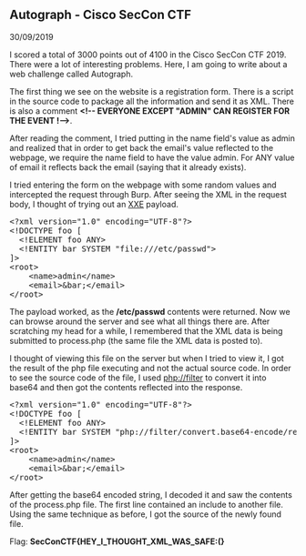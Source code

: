 <h2>Autograph - Cisco SecCon CTF</h2>
<p>30/09/2019</p>

<p>
I scored a total of 3000 points out of 4100 in the Cisco SecCon CTF 2019.
There were a lot of interesting problems. Here, I am going to write about
a web challenge called Autograph.
</p>

<p>
The first thing we see on the website is a registration form. There is a
script in the source code to package all the information and send it as
XML. There is also a comment <b>&lt;!-- EVERYONE EXCEPT "ADMIN" CAN REGISTER FOR THE EVENT  !--&gt;</b>.
</p>

<p>
After reading the comment, I tried putting in the name field's value as
admin and realized that in order to get back the email's value reflected to
the webpage, we require the name field to have the value admin. For ANY
value of email it reflects back the email (saying that it already exists).
</p>
<p>
I tried entering the form on the webpage with some random values and
intercepted the request through Burp. After seeing the XML in the request
body, I thought of trying out an
<a href="https://portswigger.net/web-security/xxe">XXE</a> payload.
</p>

<pre>
&lt;?xml version="1.0" encoding="UTF-8"?&gt;
&lt;!DOCTYPE foo [
  &lt;!ELEMENT foo ANY&gt;
  &lt;!ENTITY bar SYSTEM "file:///etc/passwd"&gt;
]&gt;
&lt;root&gt;
	&lt;name&gt;admin&lt;/name&gt;
	&lt;email&gt;&amp;bar;&lt;/email&gt;
&lt;/root&gt;
</pre>

<p>
The payload worked, as the <b>/etc/passwd</b> contents were returned.
Now we can browse around the server and see what all things there are.
After scratching my head for a while, I remembered that the XML data is
being submitted to process.php (the same file the XML data is posted to).
</p>

<p>
I thought of viewing this file on the server but when I tried to view it,
I got the result of the php file executing and not the actual source code.
In order to see the source code of the file, I used 
<a href="https://github.com/swisskyrepo/PayloadsAllTheThings/tree/master/XXE%20Injection#php-wrapper-inside-xxe">php://filter</a>
to convert it into base64 and then got the contents reflected into the
response.
</p>

<pre>
&lt;?xml version="1.0" encoding="UTF-8"?&gt;
&lt;!DOCTYPE foo [
  &lt;!ELEMENT foo ANY&gt;
  &lt;!ENTITY bar SYSTEM "php://filter/convert.base64-encode/resource=process.php"&gt;
]&gt;
&lt;root&gt;
	&lt;name&gt;admin&lt;/name&gt;
	&lt;email&gt;&bar;&lt;/email&gt;
&lt;/root&gt;
</pre>

<p>
After getting the base64 encoded string, I decoded it and saw the contents
of the process.php file. The first line contained an include to another
file.  Using the same technique as before, I got the source of the newly
found file. 
</p>

<p>
Flag: <b>SecConCTF{HEY_I_THOUGHT_XML_WAS_SAFE:(}</b>
</p>
